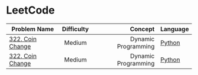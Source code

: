 # LeetCode

| Problem Name                                                   |   Difficulty  |            Concept  | Language |
|----------------------------------------------------------------|:-------------:|--------------------:|----------|
| [322. Coin Change](https://leetcode.com/problems/coin-change/) |     Medium    | Dynamic Programming | [Python](medium/322.py)   |
| [322. Coin Change](https://leetcode.com/problems/coin-change/) |     Medium    | Dynamic Programming | [Python](medium/322.py)   |
